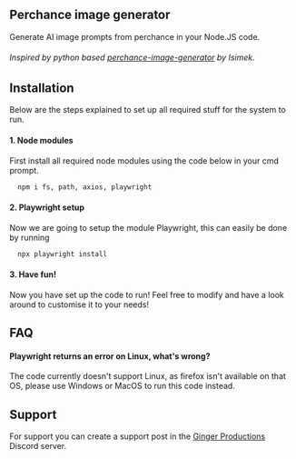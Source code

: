 
## Perchance image generator
Generate AI image prompts from perchance in your Node.JS code.
###### Inspired by python based [perchance-image-generator](https://github.com/lsimek/perchance-image-generator) by Isimek.


## Installation

Below are the steps explained to set up all required stuff for the system to run.

#### 1. Node modules
First install all required node modules using the code below in your cmd prompt.
```bash
  npm i fs, path, axios, playwright
```

#### 2. Playwright setup
Now we are going to setup the module Playwright, this can easily be done by running
```bash
  npx playwright install
```

#### 3. Have fun!
Now you have set up the code to run! Feel free to modify and have a look around to customise it to your needs!
## FAQ

#### Playwright returns an error on Linux, what's wrong?

The code currently doesn't support Linux, as firefox isn't available on that OS, please use Windows or MacOS to run this code instead.


## Support

For support you can create a support post in the  [Ginger Productions](https://discord.gg/8KxqWAKCPe) Discord server.
